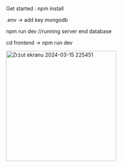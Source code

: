 Get started :
npm install

.env -> add key mongodb

npm run dev //running server end database

cd frontend -> npm run dev 

<img width="300" alt="Zrzut ekranu 2024-03-15 225451" src="https://github.com/ajarek/node-test-2024/assets/61388692/40a580ed-1b94-41f2-acea-a80d1289418a">
